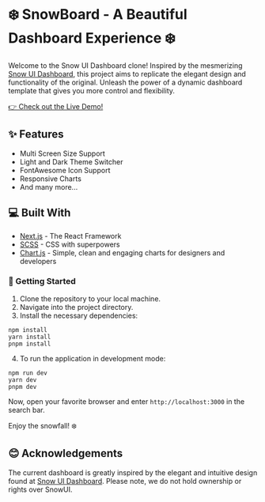 # ❄️ SnowBoard - A Beautiful Dashboard Experience ❄️

Welcome to the Snow UI Dashboard clone! Inspired by the mesmerizing [Snow UI Dashboard](https://snowui.framer.website/),
this project aims to replicate the elegant design and functionality of the original.
Unleash the power of a dynamic dashboard template that gives you more control and flexibility.

[👉 Check out the Live Demo!](http://snowboard.ritik.me)

## ✨ Features
- Multi Screen Size Support
- Light and Dark Theme Switcher
- FontAwesome Icon Support
- Responsive Charts
- And many more...

## 💻 Built With

- [Next.js](https://nextjs.org/) - The React Framework
- [SCSS](https://sass-lang.com/) - CSS with superpowers
- [Chart.js](https://www.chartjs.org/) - Simple, clean and engaging charts for designers and developers

### 🚀 Getting Started

1. Clone the repository to your local machine.
2. Navigate into the project directory.
3. Install the necessary dependencies:
```
npm install
yarn install
pnpm install
```
4. To run the application in development mode:
```
npm run dev
yarn dev
pnpm dev
```

Now, open your favorite browser and enter `http://localhost:3000` in the search bar.

Enjoy the snowfall! ❄️

## 😊 Acknowledgements

The current dashboard is greatly inspired by the elegant and intuitive design found at [Snow UI Dashboard](https://snowui.framer.website/).
Please note, we do not hold ownership or rights over SnowUI.